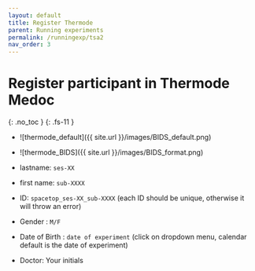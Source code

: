 ```yaml
---
layout: default
title: Register Thermode
parent: Running experiments
permalink: /runningexp/tsa2
nav_order: 3
---
```


# Register participant in Thermode Medoc
{: .no_toc }
{: .fs-11 }


* ![thermode_default]({{ site.url }}/images/BIDS_default.png)
* ![thermode_BIDS]({{ site.url }}/images/BIDS_format.png)

* lastname: `ses-XX`
* first name: `sub-XXXX`
* ID: `spacetop_ses-XX_sub-XXXX` (each ID should be unique, otherwise it will throw an error)
* Gender : `M/F`
* Date of Birth : `date of experiment` (click on dropdown menu, calendar default is the date of experiment)
* Doctor: Your initials
